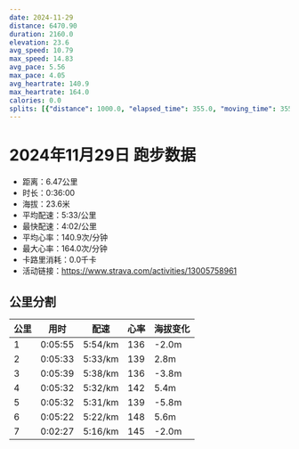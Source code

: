```yaml
---
date: 2024-11-29
distance: 6470.90
duration: 2160.0
elevation: 23.6
avg_speed: 10.79
max_speed: 14.83
avg_pace: 5.56
max_pace: 4.05
avg_heartrate: 140.9
max_heartrate: 164.0
calories: 0.0
splits: [{"distance": 1000.0, "elapsed_time": 355.0, "moving_time": 355.0, "average_speed": 2.82, "pace": 5.910177304964539, "average_heartrate": 136.1943661971831, "elevation_difference": -2.0, "split_number": 1}, {"distance": 1000.0, "elapsed_time": 333.0, "moving_time": 333.0, "average_speed": 3.0, "pace": 5.5555666666666665, "average_heartrate": 139.84684684684686, "elevation_difference": 2.8, "split_number": 2}, {"distance": 1001.4, "elapsed_time": 339.0, "moving_time": 339.0, "average_speed": 2.95, "pace": 5.649728813559321, "average_heartrate": 136.84070796460176, "elevation_difference": -3.8, "split_number": 3}, {"distance": 998.7, "elapsed_time": 332.0, "moving_time": 332.0, "average_speed": 3.01, "pace": 5.537109634551495, "average_heartrate": 142.30722891566265, "elevation_difference": 5.4, "split_number": 4}, {"distance": 1001.9, "elapsed_time": 332.0, "moving_time": 332.0, "average_speed": 3.02, "pace": 5.518774834437085, "average_heartrate": 139.93975903614458, "elevation_difference": -5.8, "split_number": 5}, {"distance": 998.5, "elapsed_time": 322.0, "moving_time": 322.0, "average_speed": 3.1, "pace": 5.376354838709677, "average_heartrate": 148.57142857142858, "elevation_difference": 5.6, "split_number": 6}, {"distance": 463.8, "elapsed_time": 151.0, "moving_time": 147.0, "average_speed": 3.16, "pace": 5.274272151898733, "average_heartrate": 145.45578231292518, "elevation_difference": -2.0, "split_number": 7}]
---
```


# 2024年11月29日 跑步数据

- 距离：6.47公里
- 时长：0:36:00
- 海拔：23.6米
- 平均配速：5:33/公里
- 最快配速：4:02/公里
- 平均心率：140.9次/分钟
- 最大心率：164.0次/分钟
- 卡路里消耗：0.0千卡
- 活动链接：https://www.strava.com/activities/13005758961

## 公里分割

| 公里 | 用时 | 配速 | 心率 | 海拔变化 |
|------|------|------|------|------|
| 1 | 0:05:55 | 5:54/km | 136 | -2.0m |
| 2 | 0:05:33 | 5:33/km | 139 | 2.8m |
| 3 | 0:05:39 | 5:38/km | 136 | -3.8m |
| 4 | 0:05:32 | 5:32/km | 142 | 5.4m |
| 5 | 0:05:32 | 5:31/km | 139 | -5.8m |
| 6 | 0:05:22 | 5:22/km | 148 | 5.6m |
| 7 | 0:02:27 | 5:16/km | 145 | -2.0m |

